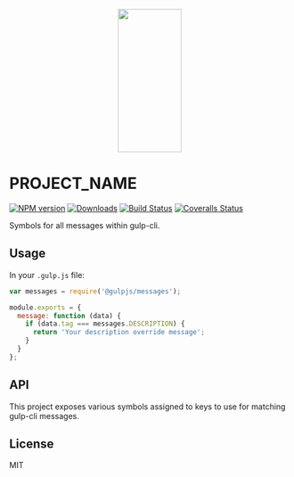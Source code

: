 <p align="center">
  <a href="https://gulpjs.com">
    <img height="257" width="114" src="https://raw.githubusercontent.com/gulpjs/artwork/master/gulp-2x.png">
  </a>
</p>

# PROJECT_NAME

[![NPM version][npm-image]][npm-url] [![Downloads][downloads-image]][npm-url] [![Build Status][ci-image]][ci-url] [![Coveralls Status][coveralls-image]][coveralls-url]

Symbols for all messages within gulp-cli.

## Usage

In your `.gulp.js` file:

```js
var messages = require('@gulpjs/messages');

module.exports = {
  message: function (data) {
    if (data.tag === messages.DESCRIPTION) {
      return 'Your description override message';
    }
  }
};
```

## API

This project exposes various symbols assigned to keys to use for matching gulp-cli messages.

## License

MIT

<!-- prettier-ignore-start -->
[downloads-image]: https://img.shields.io/npm/dm/%40gulpjs/messages.svg?style=flat-square
[npm-url]: https://www.npmjs.com/package/%40gulpjs/messages
[npm-image]: https://img.shields.io/npm/v/%40gulpjs/messages.svg?style=flat-square

[ci-url]: https://github.com/gulpjs/gulpjs/messages/actions?query=workflow:dev
[ci-image]: https://img.shields.io/github/actions/workflow/status/gulpjs/gulpjs/messages/dev.yml?branch=master&style=flat-square

[coveralls-url]: https://coveralls.io/github/gulpjs/messages
[coveralls-image]: https://img.shields.io/coveralls/gulpjs/gulpjs/messages/master.svg?style=flat-square
<!-- prettier-ignore-end -->
